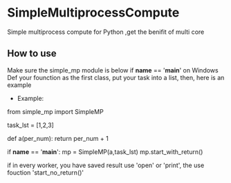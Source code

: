 # SimpleMultiprocessCompute
Simple multiprocess compute for Python ,get the benifit of multi core

## How to use
Make sure the simple_mp module is below if __name__ == '__main__' on Windows
Def your founction as the first class, put your task into a list, then, here is an example

- Example:

from simple_mp import SimpleMP

  task_lst = [1,2,3]
  
  def a(per_num):
      return per_num + 1
  
  if __name__ == '__main__':
      mp = SimpleMP(a,task_lst)
      mp.start_with_return()
      
if in every worker, you have saved result use 'open' or 'print', the use fouction 'start_no_return()'
